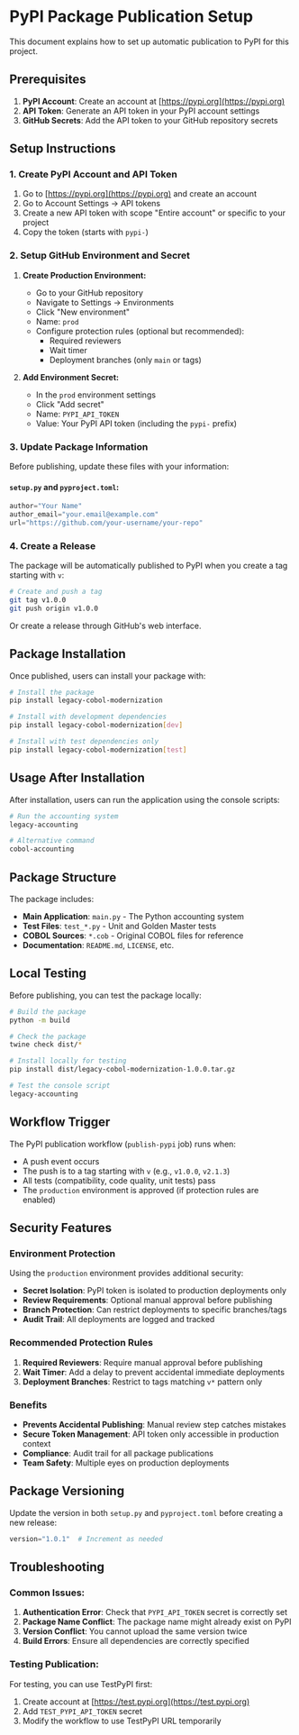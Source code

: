 # PyPI Package Publication Setup

This document explains how to set up automatic publication to PyPI for this project.

## Prerequisites

1. **PyPI Account**: Create an account at [https://pypi.org](https://pypi.org)
2. **API Token**: Generate an API token in your PyPI account settings
3. **GitHub Secrets**: Add the API token to your GitHub repository secrets

## Setup Instructions

### 1. Create PyPI Account and API Token

1. Go to [https://pypi.org](https://pypi.org) and create an account
2. Go to Account Settings → API tokens
3. Create a new API token with scope "Entire account" or specific to your project
4. Copy the token (starts with `pypi-`)

### 2. Setup GitHub Environment and Secret

1. **Create Production Environment:**
   - Go to your GitHub repository
   - Navigate to Settings → Environments
   - Click "New environment"
   - Name: `prod`
   - Configure protection rules (optional but recommended):
     - Required reviewers
     - Wait timer
     - Deployment branches (only `main` or tags)

2. **Add Environment Secret:**
   - In the `prod` environment settings
   - Click "Add secret"
   - Name: `PYPI_API_TOKEN`
   - Value: Your PyPI API token (including the `pypi-` prefix)

### 3. Update Package Information

Before publishing, update these files with your information:

#### `setup.py` and `pyproject.toml`:
```python
author="Your Name"
author_email="your.email@example.com"
url="https://github.com/your-username/your-repo"
```

### 4. Create a Release

The package will be automatically published to PyPI when you create a tag starting with `v`:

```bash
# Create and push a tag
git tag v1.0.0
git push origin v1.0.0
```

Or create a release through GitHub's web interface.

## Package Installation

Once published, users can install your package with:

```bash
# Install the package
pip install legacy-cobol-modernization

# Install with development dependencies
pip install legacy-cobol-modernization[dev]

# Install with test dependencies only
pip install legacy-cobol-modernization[test]
```

## Usage After Installation

After installation, users can run the application using the console scripts:

```bash
# Run the accounting system
legacy-accounting

# Alternative command
cobol-accounting
```

## Package Structure

The package includes:

- **Main Application**: `main.py` - The Python accounting system
- **Test Files**: `test_*.py` - Unit and Golden Master tests
- **COBOL Sources**: `*.cob` - Original COBOL files for reference
- **Documentation**: `README.md`, `LICENSE`, etc.

## Local Testing

Before publishing, you can test the package locally:

```bash
# Build the package
python -m build

# Check the package
twine check dist/*

# Install locally for testing
pip install dist/legacy-cobol-modernization-1.0.0.tar.gz

# Test the console script
legacy-accounting
```

## Workflow Trigger

The PyPI publication workflow (`publish-pypi` job) runs when:

- A push event occurs
- The push is to a tag starting with `v` (e.g., `v1.0.0`, `v2.1.3`)
- All tests (compatibility, code quality, unit tests) pass
- The `production` environment is approved (if protection rules are enabled)

## Security Features

### Environment Protection

Using the `production` environment provides additional security:

- **Secret Isolation**: PyPI token is isolated to production deployments only
- **Review Requirements**: Optional manual approval before publishing
- **Branch Protection**: Can restrict deployments to specific branches/tags
- **Audit Trail**: All deployments are logged and tracked

### Recommended Protection Rules

1. **Required Reviewers**: Require manual approval before publishing
2. **Wait Timer**: Add a delay to prevent accidental immediate deployments
3. **Deployment Branches**: Restrict to tags matching `v*` pattern only

### Benefits

- **Prevents Accidental Publishing**: Manual review step catches mistakes
- **Secure Token Management**: API token only accessible in production context
- **Compliance**: Audit trail for all package publications
- **Team Safety**: Multiple eyes on production deployments

## Package Versioning

Update the version in both `setup.py` and `pyproject.toml` before creating a new release:

```python
version="1.0.1"  # Increment as needed
```

## Troubleshooting

### Common Issues:

1. **Authentication Error**: Check that `PYPI_API_TOKEN` secret is correctly set
2. **Package Name Conflict**: The package name might already exist on PyPI
3. **Version Conflict**: You cannot upload the same version twice
4. **Build Errors**: Ensure all dependencies are correctly specified

### Testing Publication:

For testing, you can use TestPyPI first:

1. Create account at [https://test.pypi.org](https://test.pypi.org)
2. Add `TEST_PYPI_API_TOKEN` secret
3. Modify the workflow to use TestPyPI URL temporarily
